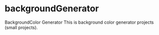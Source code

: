 # backgroundGenerator
BackgroundColor Generator
This is background color generator projects (small projects).
